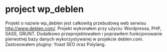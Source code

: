 # project wp_deblen

Projekt o nazwie wp_deblen jest całkowitą przebudową web serwisu http://www.deblen.com/. Projekt wykonałem przy użyciu: Wordpressa, PHP, SASS, GRUNT. Dodatkowo przeprojektowałem i poprawiłem funkcjonowanie pierwotnej bazy danych wykorzystywanej w projekcie deblen.com. Zastosowałem pluginy: Yoast SEO oraz Polylang.

